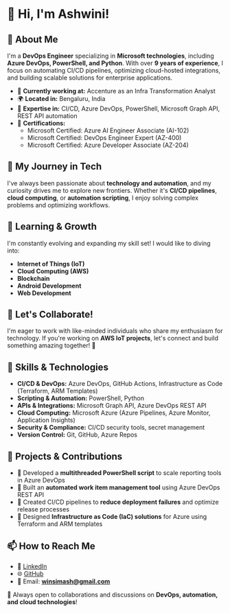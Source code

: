 # 👋 Hi, I'm Ashwini!

## 🚀 About Me
I'm a **DevOps Engineer** specializing in **Microsoft technologies**, including **Azure DevOps, PowerShell, and Python**. With over **9 years of experience**, I focus on automating CI/CD pipelines, optimizing cloud-hosted integrations, and building scalable solutions for enterprise applications.

- 💼 **Currently working at:** Accenture as an Infra Transformation Analyst
- 🌍 **Located in:** Bengaluru, India
- 🎯 **Expertise in:** CI/CD, Azure DevOps, PowerShell, Microsoft Graph API, REST API automation
- 📜 **Certifications:**
  - Microsoft Certified: Azure AI Engineer Associate (AI-102)
  - Microsoft Certified: DevOps Engineer Expert (AZ-400)
  - Microsoft Certified: Azure Developer Associate (AZ-204)

## 👀 My Journey in Tech

I've always been passionate about **technology and automation**, and my curiosity drives me to explore new frontiers. Whether it's **CI/CD pipelines**, **cloud computing**, or **automation scripting**, I enjoy solving complex problems and optimizing workflows.

## 🌱 Learning & Growth

I'm constantly evolving and expanding my skill set! I would like to diving into:

- **Internet of Things (IoT)**
- **Cloud Computing (AWS)**
- **Blockchain**
- **Android Development**
- **Web Development**

## 💞️ Let's Collaborate!

I'm eager to work with like-minded individuals who share my enthusiasm for technology. If you're working on **AWS IoT projects**, let's connect and build something amazing together! 🤝

## 🔧 Skills & Technologies

- **CI/CD & DevOps:** Azure DevOps, GitHub Actions, Infrastructure as Code (Terraform, ARM Templates)
- **Scripting & Automation:** PowerShell, Python
- **APIs & Integrations:** Microsoft Graph API, Azure DevOps REST API
- **Cloud Computing:** Microsoft Azure (Azure Pipelines, Azure Monitor, Application Insights)
- **Security & Compliance:** CI/CD security tools, secret management
- **Version Control:** Git, GitHub, Azure Repos

## 📌 Projects & Contributions

- 🔹 Developed a **multithreaded PowerShell script** to scale reporting tools in Azure DevOps
- 🔹 Built an **automated work item management tool** using Azure DevOps REST API
- 🔹 Created CI/CD pipelines to **reduce deployment failures** and optimize release processes
- 🔹 Designed **Infrastructure as Code (IaC) solutions** for Azure using Terraform and ARM templates

## 📫 How to Reach Me

- 💼 [LinkedIn](#)  
- 🌐 [GitHub](https://github.com/your-github-username)  
- 📧 Email: **winsimash@gmail.com**  

🚀 Always open to collaborations and discussions on **DevOps, automation, and cloud technologies**!


<!---
dwinsi/dwinsi is a ✨ special ✨ repository because its `README.md` (this file) appears on your GitHub profile.
You can click the Preview link to take a look at your changes.
--->
